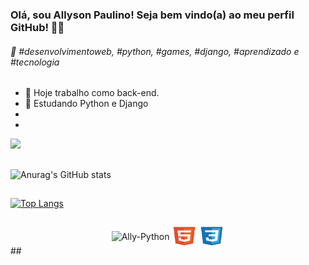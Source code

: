 <h3> Olá, sou Allyson Paulino! Seja bem vindo(a) ao meu perfil GitHub! 👋🏻 </h3>  
<h4></h4>   
          
<h6> 💫 #desenvolvimentoweb, #python, #games, #django, #aprendizado e #tecnologia </h6>
  
## 
- 🔭 Hoje trabalho como back-end.
- 🌱 Estudando Python e Django
- <br>
- 
<a href = "mailto:allysonpaulino23@gmail.com"><img src="https://img.shields.io/badge/Gmail-D14836?style=for-the-badge&logo=gmail&logoColor=white" target="_blank"></a>

##

![Anurag's GitHub stats](https://github-readme-stats.vercel.app/api?username=allysonp23&show_icons=true&theme=dracula)
##
[![Top Langs](https://github-readme-stats.vercel.app/api/top-langs/?username=allysonp23)](https://github.com/anuraghazra/github-readme-stats)
<br>

##

<div align="center" style="display: inline_block">
  <img align="center" alt="Ally-Python" height="40" width="50" src="https://cdn.jsdelivr.net/gh/devicons/devicon/icons/python/python-original-wordmark.svg" /> 
  <img align="center" alt="Ally-HTML" height="30" width="40" src="https://raw.githubusercontent.com/devicons/devicon/master/icons/html5/html5-original.svg">
  <img align="center" alt="Ally-CSS" height="30" width="40" src="https://raw.githubusercontent.com/devicons/devicon/master/icons/css3/css3-original.svg">
</div>
##

